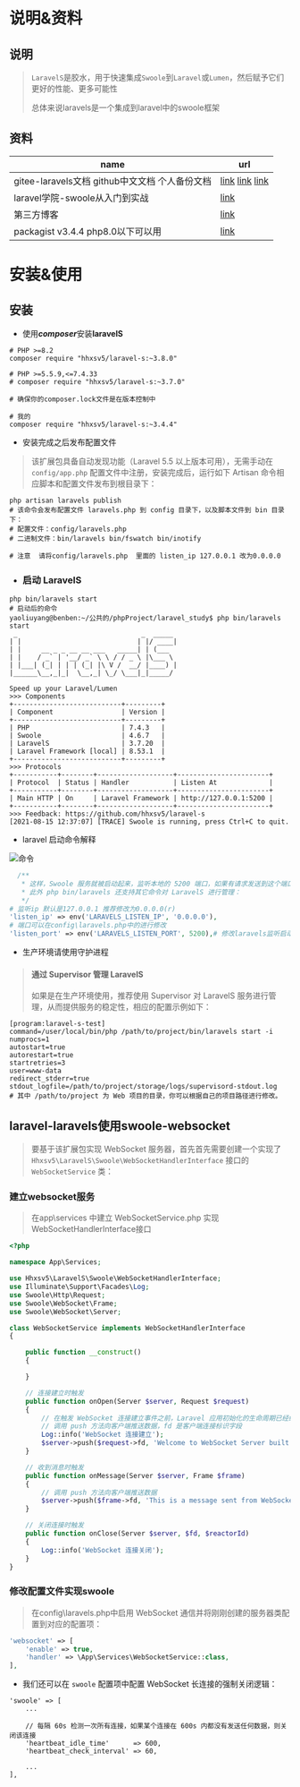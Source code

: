 # 说明&资料

## 说明

> `LaravelS`是胶水，用于快速集成`Swoole`到`Laravel`或`Lumen`，然后赋予它们更好的性能、更多可能性
>
> 总体来说laravels是一个集成到laravel中的swoole框架

## 资料

| name                                              | url                                                          |
| ------------------------------------------------- | ------------------------------------------------------------ |
| gitee-laravels文档   github中文文档  个人备份文档 | [link](https://gitee.com/zml956/laravel-s)  [link](https://github.com/hhxsv5/laravel-s/blob/PHP-8.x/README-CN.md)  [link](https://gitee.com/yao_liuyang/pdf_doc_backup/blob/master/laravels.md) |
| laravel学院-swoole从入门到实战                    | [link](https://laravelacademy.org/post/9801.html)            |
| 第三方博客                                        | [link](https://learnku.com/articles/35992)                   |
| packagist v3.4.4 php8.0以下可以用                 | [link](https://packagist.org/packages/hhxsv5/laravel-s#v3.7.40) |

# 安装&使用

## 安装

- 使用***composer***安装**laravelS**

```shell
# PHP >=8.2
composer require "hhxsv5/laravel-s:~3.8.0"

# PHP >=5.5.9,<=7.4.33
# composer require "hhxsv5/laravel-s:~3.7.0"

# 确保你的composer.lock文件是在版本控制中

# 我的
composer require "hhxsv5/laravel-s:~3.4.4"
```

- 安装完成之后发布配置文件

> 该扩展包具备自动发现功能（Laravel 5.5 以上版本可用），无需手动在 `config/app.php` 配置文件中注册，安装完成后，运行如下 Artisan 命令相应脚本和配置文件发布到根目录下：

```shell
php artisan laravels publish
# 该命令会发布配置文件 laravels.php 到 config 目录下，以及脚本文件到 bin 目录下：
# 配置文件：config/laravels.php
# 二进制文件：bin/laravels bin/fswatch bin/inotify

# 注意  请将config/laravels.php  里面的 listen_ip 127.0.0.1 改为0.0.0.0 
```

- ### 启动 LaravelS

```shell
php bin/laravels start
# 启动后的命令
yaoliuyang@benben:~/公共的/phpProject/laravel_study$ php bin/laravels start
 _                               _  _____ 
| |                             | |/ ____|
| |     __ _ _ __ __ ___   _____| | (___  
| |    / _` | '__/ _` \ \ / / _ \ |\___ \ 
| |___| (_| | | | (_| |\ V /  __/ |____) |
|______\__,_|_|  \__,_| \_/ \___|_|_____/ 
                                           
Speed up your Laravel/Lumen
>>> Components
+---------------------------+---------+
| Component                 | Version |
+---------------------------+---------+
| PHP                       | 7.4.3   |
| Swoole                    | 4.6.7   |
| LaravelS                  | 3.7.20  |
| Laravel Framework [local] | 8.53.1  |
+---------------------------+---------+
>>> Protocols
+-----------+--------+-------------------+-----------------------+
| Protocol  | Status | Handler           | Listen At             |
+-----------+--------+-------------------+-----------------------+
| Main HTTP | On     | Laravel Framework | http://127.0.0.1:5200 |
+-----------+--------+-------------------+-----------------------+
>>> Feedback: https://github.com/hhxsv5/laravel-s
[2021-08-15 12:37:07] [TRACE] Swoole is running, press Ctrl+C to quit.
```

- laravel 启动命令解释

![命令](https://gitee.com/yaolliuyang/blogImages/raw/master/blogImages/35dcac73c81020ff6c06e346563fcc34.jpg)

```php
  /**
   * 这样，Swoole 服务就被启动起来，监听本地的 5200 端口，如果有请求发送到这个端口，它就可以进行处理。
   * 此外 php bin/laravels 还支持其它命令对 LaravelS 进行管理：
   */
# 监听ip 默认是127.0.0.1 推荐修改为0.0.0.0(r)
'listen_ip' => env('LARAVELS_LISTEN_IP', '0.0.0.0'),
# 端口可以在config\laravels.php中的进行修改
'listen_port' => env('LARAVELS_LISTEN_PORT', 5200),# 修改laravels监听启动端口    
```

- 生产环境请使用守护进程

> #### 通过 Supervisor 管理 LaravelS
>
> 如果是在生产环境使用，推荐使用 Supervisor 对 LaravelS 服务进行管理，从而提供服务的稳定性，相应的配置示例如下：

```shell
[program:laravel-s-test]
command=/user/local/bin/php /path/to/project/bin/laravels start -i
numprocs=1
autostart=true
autorestart=true
startretries=3
user=www-data
redirect_stderr=true
stdout_logfile=/path/to/project/storage/logs/supervisord-stdout.log
# 其中 /path/to/project 为 Web 项目的目录，你可以根据自己的项目路径进行修改。
```

## laravel-laravels使用swoole-websocket

> 要基于该扩展包实现 WebSocket 服务器，首先首先需要创建一个实现了 `Hhxsv5\LaravelS\Swoole\WebSocketHandlerInterface` 接口的 `WebSocketService` 类：

###  建立websocket服务

> 在app\services 中建立  WebSocketService.php 实现 WebSocketHandlerInterface接口

```php
<?php

namespace App\Services;

use Hhxsv5\LaravelS\Swoole\WebSocketHandlerInterface;
use Illuminate\Support\Facades\Log;
use Swoole\Http\Request;
use Swoole\WebSocket\Frame;
use Swoole\WebSocket\Server;

class WebSocketService implements WebSocketHandlerInterface
{

    public function __construct()
    {

    }

    // 连接建立时触发
    public function onOpen(Server $server, Request $request)
    {
        // 在触发 WebSocket 连接建立事件之前，Laravel 应用初始化的生命周期已经结束，你可以在这里获取 Laravel 请求和会话数据
        // 调用 push 方法向客户端推送数据，fd 是客户端连接标识字段
        Log::info('WebSocket 连接建立');
        $server->push($request->fd, 'Welcome to WebSocket Server built on LaravelS');
    }

    // 收到消息时触发
    public function onMessage(Server $server, Frame $frame)
    {
        // 调用 push 方法向客户端推送数据
        $server->push($frame->fd, 'This is a message sent from WebSocket Server at ' . date('Y-m-d H:i:s'));
    }

    // 关闭连接时触发
    public function onClose(Server $server, $fd, $reactorId)
    {
        Log::info('WebSocket 连接关闭');
    }
}

```

### 修改配置文件实现swoole

> 在config\laravels.php中启用 WebSocket 通信并将刚刚创建的服务器类配置到对应的配置项：

```php
'websocket' => [
    'enable' => true,
    'handler' => \App\Services\WebSocketService::class,
],
```

- 我们还可以在 `swoole` 配置项中配置 WebSocket 长连接的强制关闭逻辑：

```shell
'swoole' => [
    ...
    
    // 每隔 60s 检测一次所有连接，如果某个连接在 600s 内都没有发送任何数据，则关闭该连接
    'heartbeat_idle_time'      => 600,
    'heartbeat_check_interval' => 60,
    
    ...
],
```

